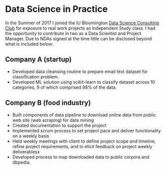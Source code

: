 # Data Science in Practice 

In the Summer of 2017 I joined the IU Bloomington [Data Science Consulting Club](https://github.com/csathler/Masters-Data-Science/blob/master/Data-Science-in-Practice/DSCI%20D590_Data%20Science%20in%20Practice_ONL.PDF) for exposure to real work projects as Independent Study class.  I had the opportunity to contribute in two as a Data Scientist and Project Manager.  Due to NDAs signed at the time little can be disclosed beyond what is included below: 

## Company A (startup)

* Developed data cleansing routine to prepare email text dataset for classification problem. 
* Developed ML solution using scikit-learn to classify dataset across 10 categories, 9 of which comprised 98% of the data.

## Company B (food industry)

* Built components of data pipeline to download online data from public web site (web scraping) for data mining
* Created documentation to support the project
* Implemented scrum process to set project pace and deliver functionality on a weekly basis
* Held weekly meetings with client to define project scope and timeline, refine project requirements, and to elicit feedback on project weekly deliverablesx
* Developed process to map downloaded data to public corpora and dbpedia.
